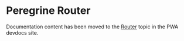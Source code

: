 # Peregrine Router

Documentation content has been moved to the [Router][] topic in the PWA devdocs site.

[Router]: https://magento.github.io/pwa-studio/peregrine/reference/router/

